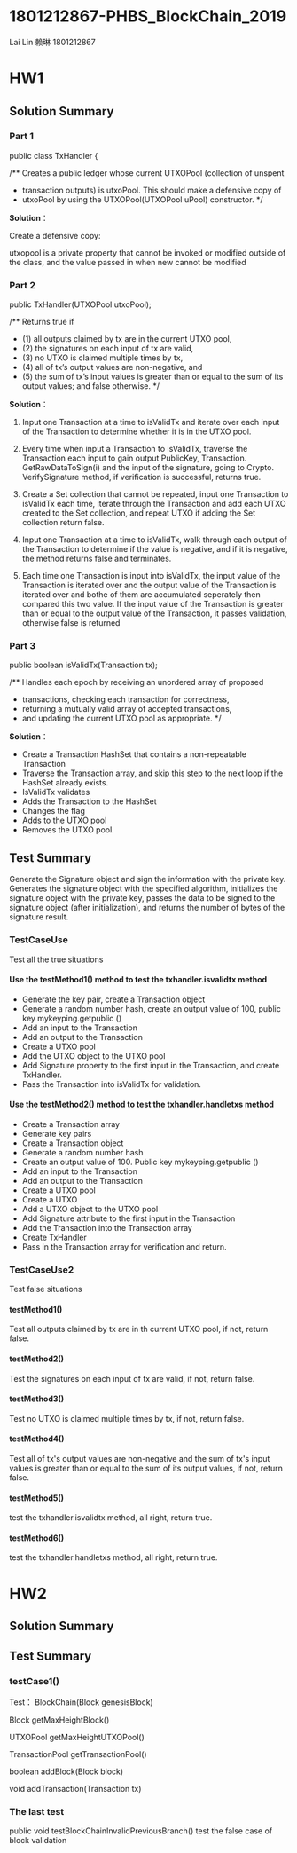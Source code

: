 # 1801212867-PHBS_BlockChain_2019

Lai Lin 赖琳 1801212867

# HW1

## Solution Summary

### Part 1
public class TxHandler {

/** Creates a public ledger whose current UTXOPool (collection of unspent
*	transaction outputs) is utxoPool. This should make a defensive copy of
*	utxoPool by using the UTXOPool(UTXOPool uPool) constructor.
*/

**Solution**：

Create a defensive copy: 

utxopool is a private property that cannot be invoked or modified outside of the class, and the value passed in when new cannot be modified

### Part 2
public TxHandler(UTXOPool utxoPool);

/** Returns true if
*	(1) all outputs claimed by tx are in the current UTXO pool,
*	(2) the signatures on each input of tx are valid,
*	(3) no UTXO is claimed multiple times by tx,
*	(4) all of tx’s output values are non-negative, and
*	(5) the sum of tx’s input values is greater than or equal to the sum of its output values; and false otherwise.
*/

**Solution**：

1. Input one Transaction at a time to isValidTx and iterate over each input of the Transaction to determine whether it is in the UTXO pool.

2. Every time when input a Transaction to isValidTx, traverse the Transaction each input to gain output PublicKey, Transaction. GetRawDataToSign(i) and the input of the signature, going to Crypto. VerifySignature method, if verification is successful, returns true.

3. Create a Set<UTXO> collection that cannot be repeated, input one Transaction to isValidTx each time, iterate through the Transaction and add each UTXO created to the Set<UTXO> collection, and repeat UTXO if adding the Set<UTXO> collection return false.

4. Input one Transaction at a time to isValidTx, walk through each output of the Transaction to determine if the value is negative, and if it is negative, the method returns false and terminates.

5. Each time one Transaction is input into isValidTx, the input value of the Transaction is iterated over and the output value of the Transaction is iterated over and bothe of them are accumulated seperately then compared this two value. If the input value of the Transaction is greater than or equal to the output value of the Transaction, it passes validation, otherwise false is returned

### Part 3
public boolean isValidTx(Transaction tx);

/** Handles each epoch by receiving an unordered array of proposed
*	transactions, checking each transaction for correctness,
*	returning a mutually valid array of accepted transactions,
*	and updating the current UTXO pool as appropriate.
*/


**Solution**：

* Create a Transaction HashSet that contains a non-repeatable Transaction
* Traverse the Transaction array, and skip this step to the next loop if the HashSet already exists.
* IsValidTx validates
* Adds the Transaction to the HashSet
* Changes the flag
* Adds to the UTXO pool
* Removes the UTXO pool.


## Test Summary

Generate the Signature object and sign the information with the private key. Generates the signature object with the specified algorithm, initializes the signature object with the private key, passes the data to be signed to the signature object (after initialization), and returns the number of bytes of the signature result.

### TestCaseUse

Test all the true situations

#### Use the testMethod1() method to test the txhandler.isvalidtx method

* Generate the key pair, create a Transaction object
* Generate a random number hash, create an output value of 100, public key mykeyping.getpublic ()
* Add an input to the Transaction 
* Add an output to the Transaction
* Create a UTXO pool
* Add the UTXO object to the UTXO pool
* Add Signature property to the first input in the Transaction, and create TxHandler. 
* Pass the Transaction into isValidTx for validation.

#### Use the testMethod2() method to test the txhandler.handletxs method

* Create a Transaction array
* Generate key pairs
* Create a Transaction object
* Generate a random number hash
* Create an output value of 100. Public key mykeyping.getpublic ()
* Add an input to the Transaction
* Add an output to the Transaction
* Create a UTXO pool
* Create a UTXO
* Add a UTXO object to the UTXO pool
* Add Signature attribute to the first input in the Transaction
* Add the Transaction into the Transaction array 
* Create TxHandler
* Pass in the Transaction array for verification and return.

### TestCaseUse2
Test false situations

#### testMethod1()
Test all outputs claimed by tx are in th current UTXO pool, if not, return false.

#### testMethod2()
Test the signatures on each input of tx are valid, if not, return false.

#### testMethod3()
Test no UTXO is claimed multiple times by tx, if not, return false.

#### testMethod4()
Test all of tx's output values are non-negative and the sum of tx's input values is greater than or equal to the sum of its output values, if not, return false.

#### testMethod5()
test the txhandler.isvalidtx method, all right, return true.

#### testMethod6()
test the txhandler.handletxs method, all right, return true.

# HW2
## Solution Summary

## Test Summary
### testCase1()
Test：
BlockChain(Block genesisBlock)

Block getMaxHeightBlock()

UTXOPool getMaxHeightUTXOPool() 

TransactionPool getTransactionPool()

boolean addBlock(Block block) 

void addTransaction(Transaction tx)


### The last test
public void testBlockChainInvalidPreviousBranch() test the false case of block validation

